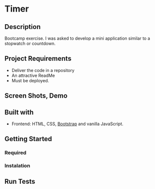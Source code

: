 # Timer

## Description

Bootcamp exercise. I was asked to develop a mini application similar to a stopwatch or countdown.

## Project Requirements

- Deliver the code in a repository
- An attractive ReadMe
- Must be deployed.

## Screen Shots, Demo

## Built with

- Frontend: HTML, CSS, [Bootstrap](https://getbootstrap.com/) and vanilla JavaScript.

## Getting Started

### Required

### Instalation

## Run Tests
